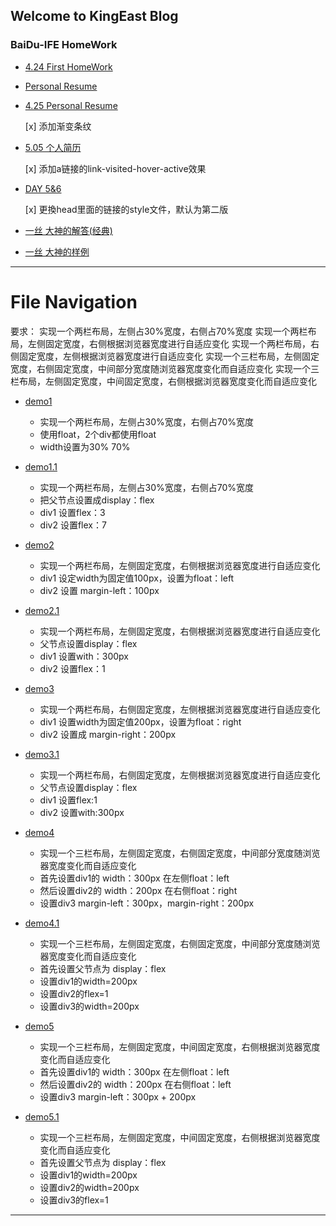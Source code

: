 ## Welcome to KingEast Blog  

### BaiDu-IFE HomeWork  

- [4.24 First HomeWork](https://colabearwd.github.io/4-24.html)

- [Personal Resume](https://colabearwd.github.io/personal-resume.html)

- [4.25 Personal Resume](https://colabearwd.github.io/person.html)

  [x] 添加渐变条纹

- [5.05 个人简历](https://colabearwd.github.io/person505.html)

  [x] 添加a链接的link-visited-hover-active效果

- [DAY 5&6](https://colabearwd.github.io/person.html)

  [x] 更換head里面的链接的style文件，默认为第二版

- [一丝 大神的解答(经典)](https://www.zhihu.com/question/19915431)
- [一丝 大神的样例](http://www.iyunlu.com/demo/enclosing-float-and-clearing-float/index.html)

- - -

# File Navigation 

要求：
    实现一个两栏布局，左侧占30%宽度，右侧占70%宽度
    实现一个两栏布局，左侧固定宽度，右侧根据浏览器宽度进行自适应变化
    实现一个两栏布局，右侧固定宽度，左侧根据浏览器宽度进行自适应变化
    实现一个三栏布局，左侧固定宽度，右侧固定宽度，中间部分宽度随浏览器宽度变化而自适应变化
    实现一个三栏布局，左侧固定宽度，中间固定宽度，右侧根据浏览器宽度变化而自适应变化

- [demo1](https://colabearwd.github.io/layout-demo/demo1.html)
    - 实现一个两栏布局，左侧占30%宽度，右侧占70%宽度
    - 使用float，2个div都使用float
    - width设置为30% 70%

- [demo1.1](https://colabearwd.github.io/layout-demo/demo1.1.html)
    - 实现一个两栏布局，左侧占30%宽度，右侧占70%宽度
    - 把父节点设置成display：flex
    - div1 设置flex：3
    - div2 设置flex：7

- [demo2](https://colabearwd.github.io/layout-demo/demo2.html)
    - 实现一个两栏布局，左侧固定宽度，右侧根据浏览器宽度进行自适应变化
    - div1 设定width为固定值100px，设置为float：left 
    - div2 设置 margin-left：100px

- [demo2.1](https://colabearwd.github.io/layout-demo/demo2.1.html)
    - 实现一个两栏布局，左侧固定宽度，右侧根据浏览器宽度进行自适应变化
    - 父节点设置display：flex
    - div1 设置with：300px
    - div2 设置flex：1

- [demo3](https://colabearwd.github.io/layout-demo/demo3.html)
    - 实现一个两栏布局，右侧固定宽度，左侧根据浏览器宽度进行自适应变化
    - div1 设置width为固定值200px，设置为float：right
    - div2 设置成 margin-right：200px

- [demo3.1](https://colabearwd.github.io/layout-demo/demo3.1.html)
    - 实现一个两栏布局，右侧固定宽度，左侧根据浏览器宽度进行自适应变化
    - 父节点设置display：flex
    - div1 设置flex:1
    - div2 设置with:300px

- [demo4](https://colabearwd.github.io/layout-demo/demo4.html)
    - 实现一个三栏布局，左侧固定宽度，右侧固定宽度，中间部分宽度随浏览器宽度变化而自适应变化
    - 首先设置div1的 width：300px 在左侧float：left
    - 然后设置div2的 width：200px 在右侧float：right
    - 设置div3 margin-left：300px，margin-right：200px

- [demo4.1](https://colabearwd.github.io/layout-demo/demo4.1.html)
    - 实现一个三栏布局，左侧固定宽度，右侧固定宽度，中间部分宽度随浏览器宽度变化而自适应变化
    - 首先设置父节点为 display：flex
    - 设置div1的width=200px
    - 设置div2的flex=1
    - 设置div3的width=200px

- [demo5](https://colabearwd.github.io/layout-demo/demo5.html)
    - 实现一个三栏布局，左侧固定宽度，中间固定宽度，右侧根据浏览器宽度变化而自适应变化
    - 首先设置div1的 width：300px 在左侧float：left
    - 然后设置div2的 width：200px 在右侧float：left
    - 设置div3 margin-left：300px + 200px

- [demo5.1](https://colabearwd.github.io/layout-demo/demo5.1.html)
    - 实现一个三栏布局，左侧固定宽度，中间固定宽度，右侧根据浏览器宽度变化而自适应变化
    - 首先设置父节点为 display：flex
    - 设置div1的width=200px
    - 设置div2的width=200px
    - 设置div3的flex=1
- - -